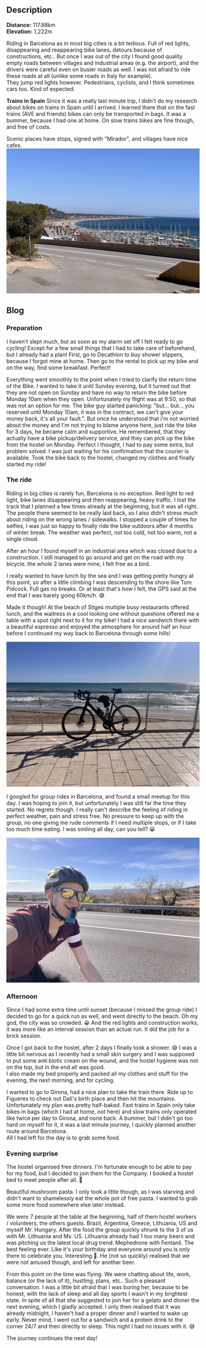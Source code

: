 ## Description

**Distance:** 117.88km   
**Elevation:** 1,222m

Riding in Barcelona as in most big cities is a bit tedious. Full of red lights, disappearing and reappearing bike lanes, detours because of constructions, etc.. But once I was out of the city I found good quality empty roads between villages and industrial areas (e.g. the airport), and the drivers were careful even on busier roads as well. I was not afraid to ride these roads at all (unlike some roads in Italy for example).  
They jump red lights however. Pedestrians, cyclists, and I think sometimes cars too. Kind of expected.

**Trains in Spain**
Since it was a really last minute trip, I didn't do my research about bikes on trains in Spain until I arrived. I learned there that on the fast trains (AVE and friends) bikes can only be transported in bags. It was a bummer, because I had one at home. On slow trains bikes are fine though, and free of costs. 

Scenic places have stops, signed with "Mirador", and villages have nice cafes.
![Mirador](maps/trips/barcelona2024/day1/img/IMG_0564.jpg)

## Blog

### Preparation
I haven't slept much, but as soon as my alarm set off I felt ready to go cycling!
Except for a few small things that I had to take care of beforehand, but I already had a plan! First, go to Decathlon to buy shower slippers, because I forgot mine at home. Then go to the rental to pick up my bike and on the way, find some breakfast. Perfect!

Everything went smoothly to the point when I tried to clarify the return time of the Bike. I wanted to take it until Sunday evening, but it turned out that they are not open on Sunday and have no way to return the bike before Monday 10am when they open. Unfortunately my flight was at 9:50, so that was not an option for me. The bike guy started panicking: "but... but... you reserved until Monday 10am, it was in the contract, we can't give your money back, it's all your fault.". But once he understood that i'm not worried about the money and I'm not trying to blame anyone here, just ride the bike for 3 days, he became calm and supportive. He remembered, that they actually have a bike pickup/delivery service, and they can pick up the bike from the hostel on Monday. Perfect I thought, I had to pay some extra, but problem solved. I was just waiting for his confirmation that the courier is available. Took the bike back to the hostel, changed my clothes and finally started my ride!


### The ride
Riding in big cities is rarely fun, Barcelona is no exception. Red light to red light, bike lanes disappearing and then reappearing, heavy traffic. I lost the track that I planned a few times already at the beginning, but it was all right. The people there seemed to be really laid back, so I also didn't stress much about riding on the wrong lanes / sidewalks. I stopped a couple of times for selfies, I was just so happy to finally ride the bike outdoors after 4 months of winter break. The weather was perfect, not too cold, not too warm, not a single cloud.

After an hour I found myself in an industrial area which was closed due to a construction. I still managed to go around and get on the road with my bicycle. the whole 2 lanes were mine, I felt free as a bird.

I really wanted to have lunch by the sea and I was getting pretty hungry at this point, so after a little climbing I was descending to the shore like Tom Pidcock. Full gas no breaks. Or at least that's how I felt, the GPS said at the end that I was barely going 60km/h. :sweat_smile:

Made it though! At the beach of Sitges multiple busy restaurants offered lunch, and the waitress in a cool looking one without questions offered me a table with a spot right next to it for my bike! I had a nice sandwich there with a beautiful espresso and enjoyed the atmosphere for around half an hour before I continued my way back to Barcelona through some hills!

![Sitges](maps/trips/barcelona2024/day1/img/IMG_0574.jpg)

I googled for group rides in Barcelona, and found a small meetup for this day. I was hoping to join it, but unfortunately I was still far the time they started. No regrets though. I really can't describe the feeling of riding in perfect weather, pain and stress free. No pressure to keep up with the group, no one giving me rude comments if I need multiple stops, or if I take too much time eating. I was smiling all day, can you tell? :grinning:

![Empty_Roads](maps/trips/barcelona2024/day1/img/IMG_0576.jpg)

### Afternoon
Since I had some extra time until sunset (because I missed the group ride) I decided to go for a quick run as well, and went directly to the beach. Oh my god, the city was so crowded. :grinning: And the red lights and construction works, it was more like an interval session than an actual run. It did the job for a brick session.

Once I got back to the hostel, after 2 days I finally took a shower. :sweat_smile: I was a little bit nervous as I recently had a small skin surgery and I was supposed to put some anti biotic cream on the wound, and the hostel hygiene was not on the top, but in the end all was good.  
I also made my bed properly and packed all my clothes and stuff for the evening, the next morning, and for cycling.

I wanted to go to Girona, had a nice plan to take the train there. Ride up to Figueres to check out Dali's birth place and then hit the mountains. Unfortunately my plan was pretty half-baked. Fast trains in Spain only take bikes in bags (which I had at home, not here) and slow trains only operated like twice per day to Girona, and none back. A bummer, but I didn't go too hard on myself for it, it was a last minute journey, I quickly planned another route around Barcelona.  
All I had left for the day is to grab some food.

### Evening surprise
The hostel organised free dinners. I'm fortunate enough to be able to pay for my food, but I decided to join them for the Company. I booked a hostel bed to meet people after all. :shrug: 

Beautiful mushroom pasta. I only took a little though, as I was starving and didn't want to shamelessly eat the whole pot of free pasta. I wanted to grab some more food somewhere else later instead.

We were 7 people at the table at the beginning, half of them hostel workers / volunteers, the others guests. Brazil, Argentina, Greece, Lithuania, US and myself Mr. Hungary. After the food the group quickly shrunk to the 3 of us with Mr. Lithuania and Ms. US. Lithuania already had 1 too many beers and was pitching us the latest local drug trend: Mephedrone with Fentanil. The best feeling ever. Like it's your birthday and everyone around you is only there to celebrate you. Interesting :shrug:. He (not so quickly) realised that we were not amused though, and left for another beer.

From this point on the time was flying. We were chatting about life, work, balance (or the lack of it), hustling, plans, etc.. Such a pleasant conversation. I was a little bit afraid that I was boring her, because to be honest, with the lack of sleep and all day sports I wasn't in my brightest state. In spite of all that she suggested to join her for a gelato and dinner the next evening, which I gladly accepted. I only then realised that it was already midnight, I haven't had a proper dinner and I wanted to wake up early. Never mind, I went out for a sandwich and a protein drink to the corner 24/7 and then directly to sleep. This night I had no issues with it. :sweat_smile:

The journey continues the next day!
